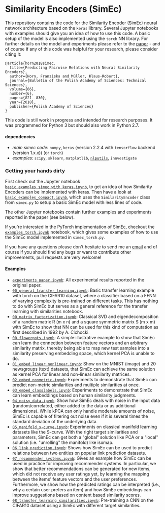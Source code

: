 # Similarity Encoders (SimEc)

This repository contains the code for the Similarity Encoder (SimEc) neural network architecture based on the `keras` library. Several Jupyter notebooks with examples should give you an idea of how to use this code. A basic setup of the model is also implemented using the `torch` NN library.
For further details on the model and experiments please refer to the [paper](https://arxiv.org/abs/1702.01824) - and of course if any of this code was helpful for your research, please consider citing it:
```
@article{horn2018simec,
  title={Predicting Pairwise Relations with Neural Similarity Encoders},
  author={Horn, Franziska and Müller, Klaus-Robert},
  journal={Bulletin of the Polish Academy of Sciences: Technical Sciences},
  volume={66},
  number={6},
  pages={821--830},
  year={2018},
  publisher={Polish Academy of Sciences}
}
```

This code is still work in progress and intended for research purposes. It was programmed for Python 3 but should also work in Python 2.7.

#### dependencies
- *main simec code:* `numpy`, `keras` (version 2.2.4 with `tensorflow` backend (version 1.x.x)) (or `torch`)
- *examples:* `scipy`, `sklearn`, `matplotlib`, [`nlputils`](https://github.com/cod3licious/nlputils), `innvestigate`

### Getting your hands dirty

First check out the Jupyter notebook [`basic_examples_simec_with_keras.ipynb`](https://github.com/cod3licious/simec/blob/master/basic_examples_simec_with_keras.ipynb), to get an idea of how Similarity Encoders can be implemented with keras. Then have a look at [`basic_examples_compact.ipynb`](https://github.com/cod3licious/simec/blob/master/basic_examples_compact.ipynb), which uses the `SimilarityEncoder` class from `simec.py` to setup a basic SimEc model with less lines of code.

The other Jupyter notebooks contain further examples and experiments reported in the paper (see below).

If you're interested in the PyTorch implementation of SimEc, checkout the [`examples_torch.ipynb`](https://github.com/cod3licious/simec/blob/master/examples_torch.ipynb) notebook, which gives some examples of how to use the SimEc model implemented in `simec_torch.py`.

If you have any questions please don't hesitate to send me an [email](mailto:cod3licious@gmail.com) and of course if you should find any bugs or want to contribute other improvements, pull requests are very welcome!


#### Examples
- [`experiments_paper.ipynb`](https://github.com/cod3licious/simec/blob/master/experiments_paper.ipynb): All experimental results reported in the original paper.
- [`00_general_transfer_learning.ipynb`](https://github.com/cod3licious/simec/blob/master/00_general_transfer_learning.ipynb): Basic transfer learning example with torch on the CIFAR10 dataset, where a classifier based on a FFNN of varying complexity is pre-trained on different tasks. This has nothing to do with SimEc but serves as a general reference for the transfer learning with similarities notebook.
- [`00_matrix_factorization.ipynb`](https://github.com/cod3licious/simec/blob/master/00_matrix_factorization.ipynb): Classical SVD and eigendecomposition of a random matrix R (m x n) and a square symmetric matrix S (m x m) with SimEc to show that NN can be used for this kind of computation as first described in 1992 by A. Cichocki.
- [`00_flowerpots.ipynb`](https://github.com/cod3licious/simec/blob/master/00_flowerpots.ipynb): A simple illustrative example to show that SimEc can learn the connection between feature vectors and an arbitrary similarity matrix, thereby being able to map new test samples into a similarity preserving embedding space, which kernel PCA is unable to do.
- [`01_embed_linear_nonlinear.ipynb`](https://github.com/cod3licious/simec/blob/master/01_embed_linear_nonlinear.ipynb): Show on the MNIST (image) and 20 newsgroups (text) datasets, that SimEc can achieve the same solution as kernel PCA for linear and non-linear similarity matrices.
- [`02_embed_nonmetric.ipynb`](https://github.com/cod3licious/simec/blob/master/02_embed_nonmetric.ipynb): Experiments to demonstrate that SimEc can predict non-metric similarities and multiple similarities at once.
- [`03_embed_classlabels.ipynb`](https://github.com/cod3licious/simec/blob/master/03_embed_classlabels.ipynb): Experiments to demonstrate that SimEc can learn embeddings based on human similarity judgments.
- [`04_noisy_data.ipynb`](https://github.com/cod3licious/simec/blob/master/04_noisy_data.ipynb): Show how SimEc deals with noise in the input data (random/correlated, either added to the data or as additional dimensions). While kPCA can only handle moderate amounts of noise, SimEc is capable of filtering out noise even if it is several times the standard deviation of the underlying data.
- [`05_manifold_s-curve.ipynb`](https://github.com/cod3licious/simec/blob/master/05_manifold_s-curve.ipynb): Experiments on classical manifold learning datasets like the S-curve. With the right target similarities and parameters, SimEc can get both a "global" solution like PCA or a "local" solution (i.e. "unrolling" the manifold) like isomap.
- [`06_link_prediction.ipynb`](https://github.com/cod3licious/simec/blob/master/06_link_prediction.ipynb): Shows how SimEc can be used to predict relations between two entities on popular link prediction datasets.
- [`07_recommender_systems.ipynb`](https://github.com/cod3licious/simec/blob/master/07_recommender_systems.ipynb): Gives an example how SimEc can be used in practice for improving recommender systems. In particular, we show that better recommendations can be generated for new items, which did not receive any user ratings yet, by learning the mapping between the items' feature vectors and the user preferences. Furthermore, we show how the predicted ratings can be interpreted (i.e., why a certain user prefers an item) and how SimEc embeddings can improve suggestions based on content based similarity scores.
- [`08_transfer_learning_similarities.ipynb`](https://github.com/cod3licious/simec/blob/master/08_transfer_learning_similarities.ipynb): Pre-training a CNN on the CIFAR10 dataset using a SimEc with different target similarities.
